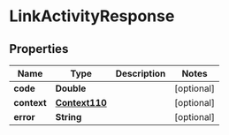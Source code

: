 
# LinkActivityResponse

## Properties
Name | Type | Description | Notes
------------ | ------------- | ------------- | -------------
**code** | **Double** |  |  [optional]
**context** | [**Context110**](Context110.md) |  |  [optional]
**error** | **String** |  |  [optional]



